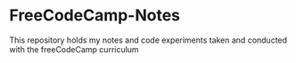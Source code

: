 # FreeCodeCamp-Notes
This repository holds my notes and code experiments taken and conducted with the freeCodeCamp curriculum
